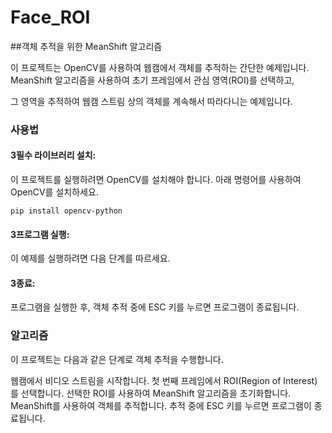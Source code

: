 # Face_ROI

##객체 추적을 위한 MeanShift 알고리즘

이 프로젝트는 OpenCV를 사용하여 웹캠에서 객체를 추적하는 간단한 예제입니다. MeanShift 알고리즘을 사용하여 초기 프레임에서 관심 영역(ROI)를 선택하고, 

그 영역을 추적하여 웹캠 스트림 상의 객체를 계속해서 따라다니는 예제입니다.

### 사용법

#### 3필수 라이브러리 설치:
이 프로젝트를 실행하려면 OpenCV를 설치해야 합니다. 아래 명령어를 사용하여 OpenCV를 설치하세요.
```
pip install opencv-python
```
#### 3프로그램 실행:
이 예제를 실행하려면 다음 단계를 따르세요.

#### 3종료:
프로그램을 실행한 후, 객체 추적 중에 ESC 키를 누르면 프로그램이 종료됩니다.

### 알고리즘

이 프로젝트는 다음과 같은 단계로 객체 추적을 수행합니다.

웹캠에서 비디오 스트림을 시작합니다.
첫 번째 프레임에서 ROI(Region of Interest)를 선택합니다.
선택한 ROI를 사용하여 MeanShift 알고리즘을 초기화합니다.
MeanShift를 사용하여 객체를 추적합니다.
추적 중에 ESC 키를 누르면 프로그램이 종료됩니다.

